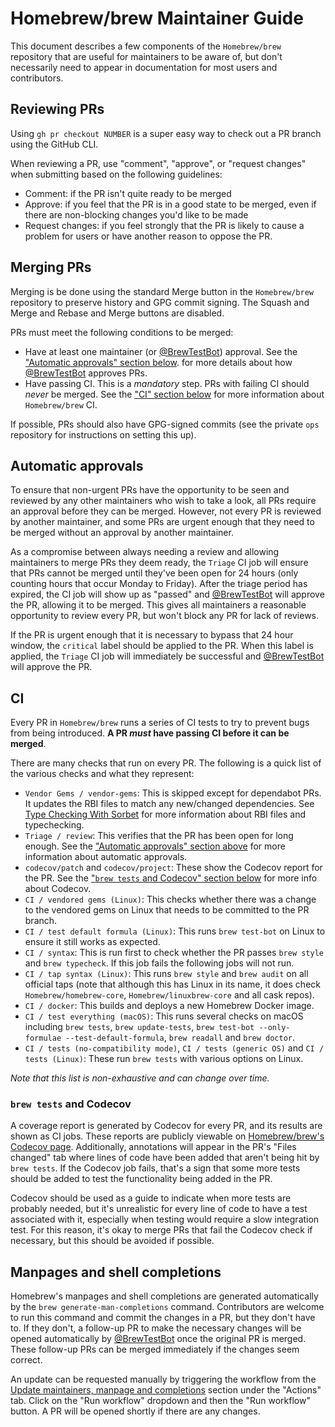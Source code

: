 # Homebrew/brew Maintainer Guide

This document describes a few components of the `Homebrew/brew` repository that are useful for maintainers to
be aware of, but don't necessarily need to appear in documentation for most users and contributors.

## Reviewing PRs

Using `gh pr checkout NUMBER` is a super easy way to check out a PR branch using the GitHub CLI.

When reviewing a PR, use "comment", "approve", or "request changes" when submitting based on the following guidelines:

- Comment: if the PR isn't quite ready to be merged
- Approve: if you feel that the PR is in a good state to be merged, even if there are
  non-blocking changes you'd like to be made
- Request changes: if you feel strongly that the PR is likely to cause a problem for users or
  have another reason to oppose the PR.

## Merging PRs

Merging is be done using the standard Merge button in the `Homebrew/brew` repository to preserve
history and GPG commit signing. The Squash and Merge and Rebase and Merge buttons are disabled.

PRs must meet the following conditions to be merged:

- Have at least one maintainer (or [@BrewTestBot](https://github.com/BrewTestBot)) approval.
  See the ["Automatic approvals" section below](#automatic-approvals).
  for more details about how [@BrewTestBot](https://github.com/BrewTestBot) approves PRs.
- Have passing CI. This is a _mandatory_ step. PRs with failing CI should _never_ be merged.
  See the ["CI" section below](#ci) for more information about `Homebrew/brew` CI.

If possible, PRs should also have GPG-signed commits (see the private `ops` repository for
instructions on setting this up).

## Automatic approvals

To ensure that non-urgent PRs have the opportunity to be seen and reviewed by any other maintainers who wish
to take a look, all PRs require an approval before they can be merged. However, not every PR is
reviewed by another maintainer, and some PRs are urgent enough that they need to be merged without
an approval by another maintainer.

As a compromise between always needing a review and allowing maintainers to merge PRs they deem ready,
the `Triage` CI job will ensure that PRs cannot be merged until they've been open for 24 hours
(only counting hours that occur Monday to Friday). After the triage period has expired, the
CI job will show up as "passed" and [@BrewTestBot](https://github.com/BrewTestBot) will approve the PR,
allowing it to be merged. This gives all maintainers a reasonable opportunity to review every PR,
but won't block any PR for lack of reviews.

If the PR is urgent enough that it is necessary to bypass that 24 hour window, the `critical` label
should be applied to the PR. When this label is applied, the `Triage` CI job will immediately be
successful and [@BrewTestBot](https://github.com/BrewTestBot) will approve the PR.

## CI

Every PR in `Homebrew/brew` runs a series of CI tests to try to prevent bugs from being introduced.
**A PR _must_ have passing CI before it can be merged**.

There are many checks that run on every PR. The following is a quick list of the various checks and what they represent:

- `Vendor Gems / vendor-gems`: This is skipped except for dependabot PRs. It updates the RBI files to match
  any new/changed dependencies. See [Type Checking With Sorbet](Typechecking.md) for more information about RBI files
  and typechecking.
- `Triage / review`: This verifies that the PR has been open for long enough.
  See the ["Automatic approvals" section above](#automatic-approvals) for more information about automatic approvals.
- `codecov/patch` and `codecov/project`: These show the Codecov report for the PR.
  See the ["`brew tests` and Codecov" section below](#brew-tests-and-codecov) for more info about Codecov.
- `CI / vendored gems (Linux)`: This checks whether there was a change to the vendored gems on Linux that needs to be
  committed to the PR branch.
- `CI / test default formula (Linux)`: This runs `brew test-bot` on Linux to ensure it still works as expected.
- `CI / syntax`: This is run first to check whether the PR passes `brew style` and `brew typecheck`. If this job fails the
  following jobs will not run.
- `CI / tap syntax (Linux)`: This runs `brew style` and `brew audit` on all official taps
  (note that although this has Linux in its name, it does check `Homebrew/homebrew-core`,
  `Homebrew/linuxbrew-core` and all cask repos).
- `CI / docker`: This builds and deploys a new Homebrew Docker image.
- `CI / test everything (macOS)`: This runs several checks on macOS including `brew tests`, `brew update-tests`,
  `brew test-bot --only-formulae --test-default-formula`, `brew readall` and `brew doctor`.
- `CI / tests (no-compatibility mode)`, `CI / tests (generic OS)` and `CI / tests (Linux)`: These run
  `brew tests` with various options on Linux.

_Note that this list is non-exhaustive and can change over time._

### `brew tests` and Codecov

A coverage report is generated by Codecov for every PR, and its results are shown as CI jobs.
These reports are publicly viewable on [Homebrew/brew's Codecov page](https://app.codecov.io/gh/Homebrew/brew).
Additionally, annotations will appear in the PR's "Files changed" tab where lines of code have been
added that aren't being hit by `brew tests`. If the Codecov job fails, that's a sign that some
more tests should be added to test the functionality being added in the PR.

Codecov should be used as a guide to indicate when more tests are probably needed, but it's unrealistic for
every line of code to have a test associated with it, especially when testing would require a slow
integration test. For this reason, it's okay to merge PRs that fail the Codecov check if necessary,
but this should be avoided if possible.

## Manpages and shell completions

Homebrew's manpages and shell completions are generated automatically by the `brew generate-man-completions` command.
Contributors are welcome to run this command and commit the changes in a PR, but they don't have to. If they don't,
a follow-up PR to make the necessary changes will be opened automatically by [@BrewTestBot](https://github.com/BrewTestBot)
once the original PR is merged. These follow-up PRs can be merged immediately if the changes seem correct.

An update can be requested manually by triggering the workflow from the
[Update maintainers, manpage and completions](https://github.com/Homebrew/brew/actions/workflows/update-man-completions.yml)
section under the "Actions" tab. Click on the "Run workflow" dropdown and then the "Run workflow" button.
A PR will be opened shortly if there are any changes.
